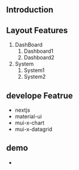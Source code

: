 
## Introduction



## Layout Features

1. DashBoard
    1. Dashboard1
    2. Dashboard2
2. System
    1. System1
    2. System2

## develope Featrue
- nextjs
- material-ui
- mui-x-chart
- mui-x-datagrid

## demo
- 
